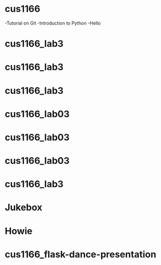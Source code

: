 # cus1166
-Tutorial on Git
-Introduction to Python
-Hello
# cus1166_lab3
# cus1166_lab3
# cus1166_lab3
# cus1166_lab03
# cus1166_lab03
# cus1166_lab03
# cus1166_lab3
# Jukebox
# Howie
# cus1166_flask-dance-presentation
